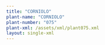 ```yaml
---
title: "CORNIOLO"
plant-name: "CORNIOLO"
plant-number: "075"
plant-xml: /assets/xml/plant075.xml
layout: single-xml
---
```

